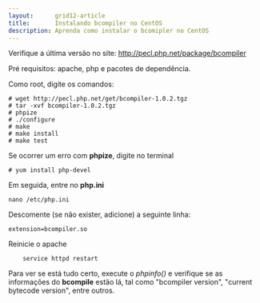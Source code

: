 ```yaml
---
layout:      grid12-article
title:       Instalando bcompiler no CentOS
description: Aprenda como instalar o bcomipler no CentOS
---
```



Verifique a última versão no site: http://pecl.php.net/package/bcompiler

Pré requisitos: apache, php e pacotes de dependência.

Como root, digite os comandos:
    
    # wget http://pecl.php.net/get/bcompiler-1.0.2.tgz
    # tar -xvf bcompiler-1.0.2.tgz
    # phpize
    # ./configure
    # make
    # make install
    # make test

Se ocorrer um erro com __phpize__, digite no terminal

    # yum install php-devel

Em seguida, entre no __php.ini__

    nano /etc/php.ini

Descomente (se não exister, adicione) a seguinte linha:

    extension=bcompiler.so

Reinicie o apache

        service httpd restart

Para ver se está tudo certo, execute o _phpinfo()_ e verifique se as informações do __bcompile__ estão lá, 
tal como "bcompiler version", "current bytecode version", entre outros.

        

